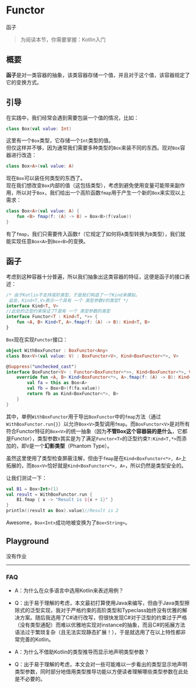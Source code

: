 # Functor

函子

> 为阅读本节，你需要掌握：Kotlin入门

## 概要

**函子**是对一类容器的抽象，该类容器存储一个值，并且对于这个值，该容器规定了它的变换方式。

## 引导

在实践中，我们经常会遇到需要包装一个值的情况，比如：

```Kotlin
class Box(val value: Int)
```

这里有一个`Box`类型，它存储一个`Int`类型的值。  
但仅这样并不够，因为通常我们需要多种类型的`Box`来装不同的东西。现对`Box`容器进行改造：

```Kotlin
class Box<A>(val value: A)
```

现在`Box`可以装任何类型的东西了。  
现在我们想改变`Box`内部的值（这包括类型），考虑到避免使用变量可能带来副作用，所以对于`Box`，我们给出一个高阶函数`fmap`用于产生一个新的`Box`来实现以上需求：

```Kotlin
class Box<A>(val value: A) {
    fun <B> fmap(f: (A) -> B) = Box<B>(f(value))
}
```

有了`fmap`，我们只需要传入函数`f`（它规定了如何将`A`类型转换为`B`类型），我们就能实现任意`Box<A>`到`Box<B>`的变换。

## 函子

考虑到这种容器十分普遍，所以我们抽象出这类容器的特征，这便是函子的接口表述：

```Kotlin
/* 由于Kotlin不支持高阶类型，于是我们构造了一个Kind来模拟。
 此处，Kind<T,V>表示一个具有 一个 类型参数V的类型T */
interface Kind<T, V>
//此处的泛型约束保证了T是有 一个 类型参数的类型
interface Functor<T : Kind<T, *>> {
    fun <A, B> Kind<T, A>.fmap(f: (A) -> B): Kind<T, B>
}
```

`Box`现在实现`Functor`接口：

```Kotlin
object WithBoxFunctor : BoxFunctor<Any>
class Box<V>(val value: V) : BoxFunctor<V>, Kind<BoxFunctor<*>, V>

@Suppress("unchecked_cast")
interface BoxFunctor<V> : Functor<BoxFunctor<*>>, Kind<BoxFunctor<*>, V> {
    override fun <A, B> Kind<BoxFunctor<*>, A>.fmap(f: (A) -> B): Kind<BoxFunctor<*>, B> {
        val fa = this as Box<A>
        val fb = Box<B>(f(fa.value))
        return fb as Kind<BoxFunctor<*>, B>
    }
}
```

其中，单例`WithBoxFunctor`用于导出`BoxFunctor`中的`fmap`方法（通过`WithBoxFunctor.run{}`）以允许`Box<V>`类型调用`fmap`。而`BoxFunctor<V>`是对所有符合Functor特征的`Box<V>`的统一抽象（因为**不管Box这个容器装的是什么**，它都是Functor），类型参数`V`其实是为了满足`Functor<T>`的泛型约束`T:Kind<T,*>`而添加的，即`V`是一个**幻影类型**（Phantom Type）。

虽然这里使用了类型检查屏蔽注解，但由于`fmap`是在`Kind<BoxFunctor<*>, A>`上拓展的，而`Box<V>`恰好就是`Kind<BoxFunctor<*>, A>`，所以仍然是类型安全的。

让我们测试一下：

```Kotlin
val B1 = Box<Int>(1)
val result = WithBoxFunctor.run {
    B1.fmap { x -> "Result is ${x + 1}" }
}
println((result as Box).value)//Result is 2
```

Awesome，`Box<Int>`成功地被变换为了`Box<String>`。

## Playground

没有作业

---

### FAQ

* A：为什么在众多语言中选用Kotlin来表述用例？
* Q：出于易于理解的考虑，本文最初打算使用Java来编写，但由于Java类型擦除式的泛型实现，我对于严格约束的高阶类型和Typeclass始终没有优雅的解决方案。随后我选用了C#进行改写，但很快发现C#对于泛型的约束过于严格（没有类型通配）而难以优雅地实现对instance的抽象，而且C#的拓展方法语法过于繁琐复杂（且无法实现静态扩展！），于是就选用了在以上特性都非常完善的Kotlin。

* A：为什么不借助Kotlin的类型推导而显示地声明类型参数？
* Q：出于易于理解的考虑，本文会对一些可能难以一步看出的类型显示地声明类型参数，同时部分地借用类型推导功能以方便读者理解哪些类型参数在此处是不必要的。
